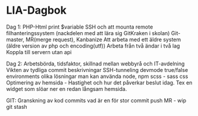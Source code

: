 # LIA-Dagbok

Dag 1:
PHP-Html print $variable
SSH och att mounta remote filhanteringssystem (nackdelen med att lära sig GitKraken i skolan)
Git-master, MR(merge request), 
Kanbanize
Att arbeta med ett äldre system (äldre version av php och encoding(utf))
Arbeta från två ändar i två lag
Koppla till servern utan api

Dag 2:
Arbetsbörda, tidsfaktor, skillnad mellan webbyrå och IT-avdelning
Vikten av tydliga commit beskrivningar
SSH-tunneling
devmode true/false
environments olika lösningar man kan använda
node, npm
scss - sass css
Optimering av hemsida - Hastighet och hur det påverkar beslut idag. Tex en widget som slöar ner en redan långsam hemsida. 


GIT:
Granskning av kod
commits vad är en för stor commit
push
MR - wip
git stash
